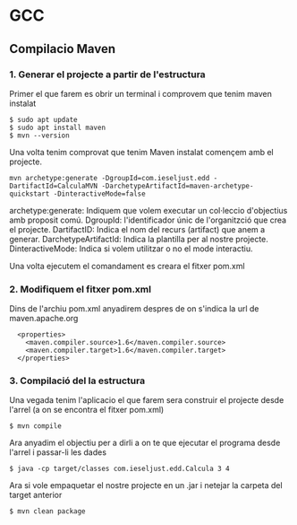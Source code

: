 # GCC
## Compilacio Maven

### 1. Generar el projecte a partir de l'estructura

Primer el que farem es obrir un terminal i comprovem que tenim maven instalat

```
$ sudo apt update
$ sudo apt install maven
$ mvn --version
```

Una volta tenim comprovat que tenim Maven instalat començem amb el projecte.

```
mvn archetype:generate -DgroupId=com.ieseljust.edd -DartifactId=CalculaMVN -DarchetypeArtifactId=maven-archetype-quickstart -DinteractiveMode=false
```

archetype:generate: Indiquem que volem executar un col·leccio d'objectius amb proposit comú.
DgroupId:  l'identificador únic de l'organitzció que crea el projecte.
DartifactID: Indica el nom del recurs (artifact) que anem a generar.
DarchetypeArtifactId: Indica la plantilla per al nostre projecte.
DinteractiveMode: Indica si volem utilitzar o no el mode interactiu.

Una volta ejecutem el comandament es creara el fitxer pom.xml

### 2. Modifiquem el fitxer pom.xml

Dins de l'archiu pom.xml anyadirem despres de on s'indica la url de maven.apache.org
```
  <properties>
    <maven.compiler.source>1.6</maven.compiler.source>
    <maven.compiler.target>1.6</maven.compiler.target>
  </properties>
```

### 3. Compilació del la estructura

Una vegada tenim l'aplicacio el que farem sera construir el projecte desde l'arrel (a on se encontra el fitxer pom.xml)

```
$ mvn compile
```

Ara anyadim el objectiu per a dirli a on te que ejecutar el programa desde l'arrel i passar-li les dades
```
$ java -cp target/classes com.ieseljust.edd.Calcula 3 4
```

Ara si vole empaquetar el nostre projecte en un .jar i netejar la carpeta del target anterior
```
$ mvn clean package
```